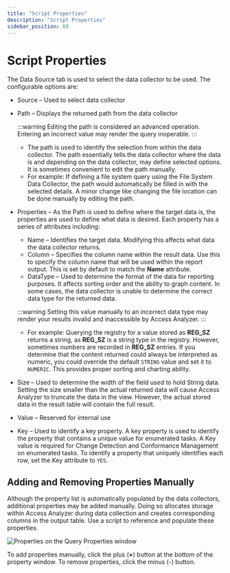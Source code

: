 ```yaml
---
title: "Script Properties"
description: "Script Properties"
sidebar_position: 60
---
```


# Script Properties

The Data Source tab is used to select the data collector to be used. The configurable options are:

- Source – Used to select data collector
- Path – Displays the returned path from the data collector

    :::warning
    Editing the path is considered an advanced operation. Entering an incorrect value
    may render the query inoperable.
    :::


    - The path is used to identify the selection from within the data collector. The path
      essentially tells the data collector where the data is and depending on the data collector,
      may define selected options. It is sometimes convenient to edit the path manually.
    - For example: If defining a file system query using the File System Data Collector, the path
      would automatically be filled in with the selected details. A minor change like changing the
      file location can be done manually by editing the path.

- Properties – As the Path is used to define where the target data is, the properties are used to
  define what data is desired. Each property has a series of attributes including:

    - Name – Identifies the target data. Modifying this affects what data the data collector
      returns.
    - Column – Specifies the column name within the result data. Use this to specify the column name
      that will be used within the report output. This is set by default to match the **Name**
      attribute.
    - DataType – Used to determine the format of the data for reporting purposes. It affects sorting
      order and the ability to graph content. In some cases, the data collector is unable to
      determine the correct data type for the returned data.

    :::warning
    Setting this value manually to an incorrect data type may render your results
    invalid and inaccessible by Access Analyzer.
    :::


    - For example: Querying the registry for a value stored as **REG_SZ** returns a string, as
      **REG_SZ** is a string type in the registry. However, sometimes numbers are recorded in
      **REG_SZ** entries. If you determine that the content returned could always be interpreted as
      numeric, you could override the default `STRING` value and set it to `NUMERIC`. This provides
      proper sorting and charting ability.

- Size – Used to determine the width of the field used to hold String data. Setting the size smaller
  than the actual returned data will cause Access Analyzer to truncate the data in the view.
  However, the actual stored data in the result table will contain the full result.
- Value – Reserved for internal use
- Key – Used to identify a key property. A key property is used to identify the property that
  contains a unique value for enumerated tasks. A Key value is required for Change Detection and
  Conformance Management on enumerated tasks. To identify a property that uniquely identifies each
  row, set the Key attribute to `YES`.

## Adding and Removing Properties Manually

Although the property list is automatically populated by the data collectors, additional properties
may be added manually. Doing so allocates storage within Access Analyzer during data collection and
creates corresponding columns in the output table. Use a script to reference and populate these
properties.

![Properties on the Query Properties window](/images/accessanalyzer/12.0/admin/datacollector/script/properties.webp)

To add properties manually, click the plus (**+**) button at the bottom of the property window. To
remove properties, click the minus (-) button.
